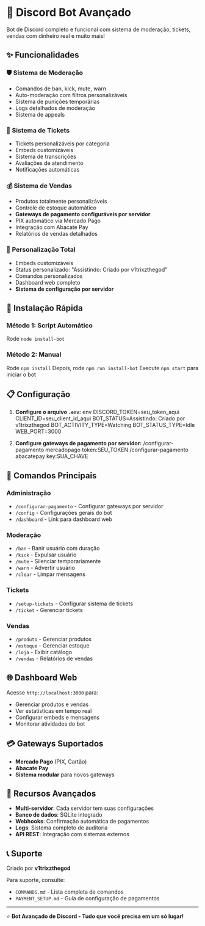 # 🤖 Discord Bot Avançado

Bot de Discord completo e funcional com sistema de moderação, tickets, vendas com dinheiro real e muito mais!

## ✨ Funcionalidades

### 🛡️ Sistema de Moderação
- Comandos de ban, kick, mute, warn
- Auto-moderação com filtros personalizáveis
- Sistema de punições temporárias
- Logs detalhados de moderação
- Sistema de appeals

### 🎫 Sistema de Tickets
- Tickets personalizáveis por categoria
- Embeds customizáveis
- Sistema de transcrições
- Avaliações de atendimento
- Notificações automáticas

### 💰 Sistema de Vendas
- Produtos totalmente personalizáveis
- Controle de estoque automático
- **Gateways de pagamento configuráveis por servidor**
- PIX automático via Mercado Pago
- Integração com Abacate Pay
- Relatórios de vendas detalhados

### 🔧 Personalização Total
- Embeds customizáveis
- Status personalizado: "Assistindo: Criado por v1trixzthegod"
- Comandos personalizados
- Dashboard web completo
- **Sistema de configuração por servidor**

## 🚀 Instalação Rápida

### Método 1: Script Automático

Rode `node install-bot`

### Método 2: Manual

Rode `npm install`
Depois, rode `npm run install-bot`
Execute `npm start` para iniciar o bot


## 📋 Configuração

1. **Configure o arquivo `.env`:**
env
DISCORD_TOKEN=seu_token_aqui
CLIENT_ID=seu_client_id_aqui
BOT_STATUS=Assistindo: Criado por v1trixzthegod
BOT_ACTIVITY_TYPE=Watching
BOT_STATUS_TYPE=Idle
WEB_PORT=3000

2. **Configure gateways de pagamento por servidor:**
/configurar-pagamento mercadopago token:SEU_TOKEN
/configurar-pagamento abacatepay key:SUA_CHAVE


## 🎯 Comandos Principais

### Administração
- `/configurar-pagamento` - Configurar gateways por servidor
- `/config` - Configurações gerais do bot
- `/dashboard` - Link para dashboard web

### Moderação
- `/ban` - Banir usuário com duração
- `/kick` - Expulsar usuário
- `/mute` - Silenciar temporariamente
- `/warn` - Advertir usuário
- `/clear` - Limpar mensagens

### Tickets
- `/setup-tickets` - Configurar sistema de tickets
- `/ticket` - Gerenciar tickets

### Vendas
- `/produto` - Gerenciar produtos
- `/estoque` - Gerenciar estoque
- `/loja` - Exibir catálogo
- `/vendas` - Relatórios de vendas

## 🌐 Dashboard Web

Acesse `http://localhost:3000` para:
- Gerenciar produtos e vendas
- Ver estatísticas em tempo real
- Configurar embeds e mensagens
- Monitorar atividades do bot

## 💳 Gateways Suportados

- **Mercado Pago** (PIX, Cartão)
- **Abacate Pay**
- **Sistema modular** para novos gateways

## 🔧 Recursos Avançados

- **Multi-servidor**: Cada servidor tem suas configurações
- **Banco de dados**: SQLite integrado
- **Webhooks**: Confirmação automática de pagamentos
- **Logs**: Sistema completo de auditoria
- **API REST**: Integração com sistemas externos

## 📞 Suporte

Criado por **v1trixzthegod**

Para suporte, consulte:
- `COMMANDS.md` - Lista completa de comandos
- `PAYMENT_SETUP.md` - Guia de configuração de pagamentos

---

⭐ **Bot Avançado de Discord - Tudo que você precisa em um só lugar!**
